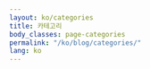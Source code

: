```yaml
---
layout: ko/categories
title: 카테고리
body_classes: page-categories
permalink: "/ko/blog/categories/"
lang: ko
---
```

